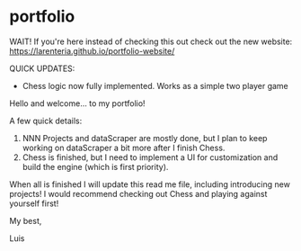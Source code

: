 # portfolio

WAIT! If you're here instead of checking this out check out the new website: https://larenteria.github.io/portfolio-website/

QUICK UPDATES: 
- Chess logic now fully implemented. Works as a simple two player game

Hello and welcome... 
to my portfolio! 

A few quick details: 
1. NNN Projects and dataScraper are mostly done, but I plan to keep working on dataScraper a bit more after I finish Chess.
2. Chess is finished, but I need to implement a UI for customization and build the engine (which is first priority).

When all is finished I will update this read me file, including introducing new projects! 
I would recommend checking out Chess and playing against yourself first! 

My best,

Luis
